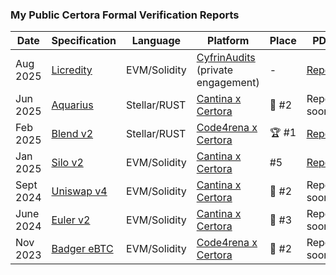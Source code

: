 ### My Public Certora Formal Verification Reports

| Date | Specification | Language | Platform | Place | PDF |
|------|---------|----------|----------|-------|-----|
| Aug 2025 | [Licredity](https://github.com/Licredity/licredity-v1-core/tree/cyfrin-formal-verification/certora) | EVM/Solidity | [CyfrinAudits](https://x.com/CyfrinAudits) (private engagement) | - | [Report](https://github.com/Cyfrin/cyfrin-audit-reports/blob/main/reports/2025-09-01-cyfrin-licredity-v2.0.FV.pdf) |
| Jun 2025 | [Aquarius](https://github.com/alexzoid-eth/aquarius-cantina-fv/tree/main/fees_collector/src/certora_specs) | Stellar/RUST | [Cantina x Certora](https://cantina.xyz/competitions/990ce947-05da-443e-b397-be38a65f0bff) | 🥈 #2 | Report soon... |
| Feb 2025 | [Blend v2](https://github.com/alexzoid-eth/2025-02-blend-fv/tree/main/blend-contracts-v2/backstop) | Stellar/RUST | [Code4rena x Certora](https://code4rena.com/audits/2025-02-blend-v2-audit-certora-formal-verification) | 🏆 #1 | [Report](./2025_02_blend_v2_backstop_fv_report_alexzoid.pdf) |
| Jan 2025 | [Silo v2](https://github.com/alexzoid-eth/silo-v2-cantina-fv/tree/main/certora) | EVM/Solidity | [Cantina x Certora](https://cantina.xyz/competitions/18f1e37b-9ac2-4ba9-b32e-50344500c1a7) | #5 | [Report](./2025_01_silo_v2_fv_report_alexzoid.pdf) |
| Sept 2024 | [Uniswap v4](https://github.com/alexzoid-eth/uniswap-v4-periphery-cantina-fv/tree/main/certora)  | EVM/Solidity | [Cantina x Certora](https://cantina.xyz/competitions/e2cf6906-ec8b-4c78-a585-74ac90615659) | 🥈 #2 | Report soon... |
| June 2024 | [Euler v2](https://github.com/alexzoid-eth/euler-vault-cantina-fv/tree/master/certora) | EVM/Solidity | [Cantina x Certora](https://cantina.xyz/competitions/41306bb9-2bb8-4da6-95c3-66b85e11639f) | 🥉 #3 | Report soon... |
| Nov 2023 | [Badger eBTC](https://github.com/alexzoid-eth/2023-10-badger-fv/tree/main/certora) | EVM/Solidity | [Code4rena x Certora](https://code4rena.com/audits/2023-10-badger-ebtc-audit-certora-formal-verification-competition) | 🥈 #2 | Report soon... |
